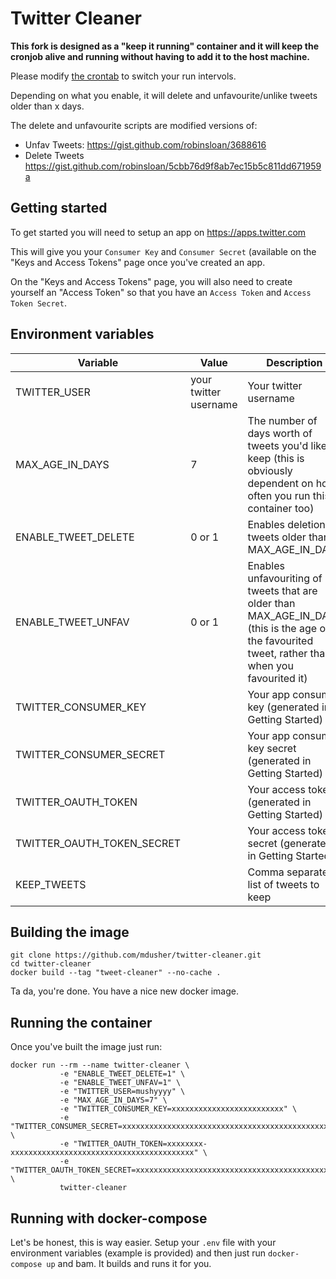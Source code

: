 # Twitter Cleaner

**This fork is designed as a "keep it running" container and it will keep the cronjob alive and running without having to add it to the host machine.**

Please modify [the crontab](container/crontab.txt) to switch your run intervols. 

Depending on what you enable, it will delete and unfavourite/unlike tweets older than x days.

The delete and unfavourite scripts are modified versions of:
* Unfav Tweets: https://gist.github.com/robinsloan/3688616
* Delete Tweets https://gist.github.com/robinsloan/5cbb76d9f8ab7ec15b5c811dd671959a

## Getting started
To get started you will need to setup an app on https://apps.twitter.com

This will give you your `Consumer Key` and `Consumer Secret` (available on the "Keys and Access Tokens" page once you've created an app.

On the "Keys and Access Tokens" page, you will also need to create yourself an "Access Token" so that you have an `Access Token` and `Access Token Secret`.

## Environment variables
| Variable | Value | Description |
| --- | --- | --- |
| TWITTER_USER | your twitter username | Your twitter username |
| MAX_AGE_IN_DAYS | 7 | The number of days worth of tweets you'd like to keep (this is obviously dependent on how often you run this container too) |
| ENABLE_TWEET_DELETE | 0 or 1 | Enables deletion of tweets older than MAX_AGE_IN_DAYS |
| ENABLE_TWEET_UNFAV | 0 or 1 | Enables unfavouriting of tweets that are older than MAX_AGE_IN_DAYS (this is the age of the favourited tweet, rather than when you favourited it) |
| TWITTER_CONSUMER_KEY | | Your app consumer key (generated in Getting Started)|
| TWITTER_CONSUMER_SECRET | | Your app consumer key secret (generated in Getting Started) |
| TWITTER_OAUTH_TOKEN | | Your access token (generated in Getting Started) |
| TWITTER_OAUTH_TOKEN_SECRET | | Your access token secret (generated in Getting Started) |
| KEEP_TWEETS | | Comma separated list of tweets to keep |

## Building the image
```
git clone https://github.com/mdusher/twitter-cleaner.git
cd twitter-cleaner
docker build --tag "tweet-cleaner" --no-cache .
```
Ta da, you're done. You have a nice new docker image.

## Running the container
Once you've built the image just run:
```
docker run --rm --name twitter-cleaner \
           -e "ENABLE_TWEET_DELETE=1" \
           -e "ENABLE_TWEET_UNFAV=1" \
           -e "TWITTER_USER=mushyyyy" \
           -e "MAX_AGE_IN_DAYS=7" \
           -e "TWITTER_CONSUMER_KEY=xxxxxxxxxxxxxxxxxxxxxxxxx" \
           -e "TWITTER_CONSUMER_SECRET=xxxxxxxxxxxxxxxxxxxxxxxxxxxxxxxxxxxxxxxxxxxxxxxxxx" \
           -e "TWITTER_OAUTH_TOKEN=xxxxxxxx-xxxxxxxxxxxxxxxxxxxxxxxxxxxxxxxxxxxxxxxxx" \
           -e "TWITTER_OAUTH_TOKEN_SECRET=xxxxxxxxxxxxxxxxxxxxxxxxxxxxxxxxxxxxxxxxxxxxx" \
           twitter-cleaner
```

## Running with docker-compose
Let's be honest, this is way easier.
Setup your `.env` file with your environment variables (example is provided) and then just run `docker-compose up` and bam. It builds and runs it for you.
